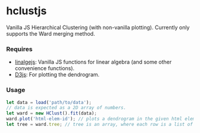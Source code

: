 # hclustjs
Vanilla JS Hierarchical Clustering (with non-vanilla plotting).
Currently only supports the Ward merging method.

### Requires
- [linalgejs](https://github.com/eliovr/linalgejs): Vanilla JS functions for linear algebra (and some other convenience functions).
- [D3js](https://d3js.org/): For plotting the dendrogram.

### Usage
```javascript
let data = load('path/to/data');
// data is expected as a 2D array of numbers.
let ward = new HClust().fit(data);
ward.plot('html-elem-id'); // plots a dendrogram in the given html element.
let tree = ward.tree; // tree is an array, where each row is a list of clusters at each merging level.
```
